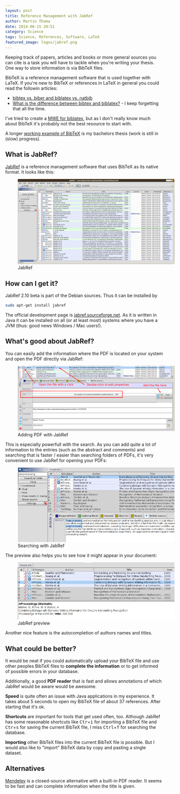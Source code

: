 ```yaml
---
layout: post
title: Reference Management with JabRef
author: Martin Thoma
date: 2014-06-15 20:51
category: Science
tags: Science, References, Software, LaTeX
featured_image: logos/jabref.png
---
```


Keeping track of papers, articles and books or more general sources you can
cite is a task you will have to tackle when you're writing your thesis. One
way to store information is via BibTeX files.

BibTeX is a reference management software that is used together with LaTeX.
If you're new to BibTeX or references in LaTeX in general you could read the
followin articles:

* [bibtex vs. biber and biblatex vs. natbib](http://tex.stackexchange.com/q/25701/5645)
* [What is the difference between bibtex and biblatex?](http://tex.stackexchange.com/q/8411/5645) - I keep forgetting that all the time.

I've tried to create a [MWE for biblatex](https://github.com/MartinThoma/LaTeX-examples/tree/master/documents/biblatex-mwe), but as I don't really know much about BibTeX it's probably not
the best resource to start with.

A longer [working example of BibTeX](https://github.com/MartinThoma/write-math/tree/master/bachelor-arbeit)
is my bachelors thesis (work is still in (slow) progress).

## What is JabRef?

[JabRef](https://en.wikipedia.org/wiki/JabRef) is a reference management
software that uses BibTeX as its native format. It looks like this:

<figure class="aligncenter">
            <a href="../images/2014/06/jabref.png"><img src="../images/2014/06/jabref.png" alt="JabRef" style="max-width:500px;" class=""/></a>
            <figcaption class="text-center">JabRef</figcaption>
        </figure>

## How can I get it?

JabRef 2.10 beta is part of the Debian sources. Thus it can be installed by

```bash
sudo apt-get install jabref
```

The official development page is [jabref.sourceforge.net](http://jabref.sourceforge.net/).
As it is written in Java it can be installed on all (or at least most) systems
where you have a JVM (thus: good news Windows / Mac users!).

## What's good about JabRef?

You can easily add the information where the PDF is located on your system and
open the PDF directly via JabRef:

<figure class="aligncenter">
            <a href="../images/2014/06/jabref-pdf.png"><img src="../images/2014/06/jabref-pdf.png" alt="Adding PDF with JabRef" style="max-width:500px;" class=""/></a>
            <figcaption class="text-center">Adding PDF with JabRef</figcaption>
        </figure>

This is especially powerfull with the search. As you can add quite a lot of
information to the entries (such as the abstract and comments) and searching
that is faster / easier than searching folders of PDFs, it's very convenient
to use JabRef for opening your PDFs:

<figure class="aligncenter">
            <a href="../images/2014/06/jabref-searching.png"><img src="../images/2014/06/jabref-searching.png" alt="Searching with JabRef" style="max-width:500px;" class=""/></a>
            <figcaption class="text-center">Searching with JabRef</figcaption>
        </figure>

The preview also helps you to see how it might appear in your document:

<figure class="aligncenter">
            <a href="../images/2014/06/jabref-preview.png"><img src="../images/2014/06/jabref-preview.png" alt="JabRef preview" style="max-width:500px;" class=""/></a>
            <figcaption class="text-center">JabRef preview</figcaption>
        </figure>

Another nice feature is the autocompletion of authors names and titles.

## What could be better?

It would be neat if you could automatically upload your BibTeX file and use
other peoples BibTeX files to **complete the information** or to get informed of
possible errors in your database.

Additionally, a good **PDF reader** that is fast and allows annotations of which
JabRef would be aware would be awesome.

**Speed** is quite often an issue with Java applications in my experience.
It takes about 5 seconds to open my BibTeX file of about 37 references. After
starting that it's ok.

**Shortcuts** are important for tools that get used often, too. Although
JabRef has some reasonable shortcuts like <kbd>Ctr</kbd>+<kbd>i</kbd> for
importing a BibTeX file and <kbd>Ctr</kbd>+<kbd>s</kbd> for saving the current
BibTeX file, I miss <kbd>Ctrl</kbd>+<kbd>f</kbd> for searching the database.

**Importing** other BibTeX files into the current BibTeX file is possible. But
I would also like to "import" BibTeX data by copy and pasting a single dataset.

## Alternatives

[Mendeley](https://en.wikipedia.org/wiki/Mendeley) is a closed-source alternative
with a built-in PDF reader. It seems to be fast and can complete information
when the title is given.